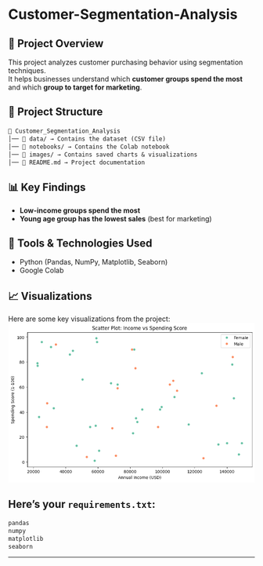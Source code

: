 # Customer-Segmentation-Analysis
## 📌 Project Overview  
This project analyzes customer purchasing behavior using segmentation techniques.  
It helps businesses understand which **customer groups spend the most** and which **group to target for marketing**.  

## 📂 Project Structure  
```
📂 Customer_Segmentation_Analysis  
│── 📂 data/ → Contains the dataset (CSV file)  
│── 📂 notebooks/ → Contains the Colab notebook  
│── 📂 images/ → Contains saved charts & visualizations  
│── 📜 README.md → Project documentation  
```

## 📊 Key Findings  
- **Low-income groups spend the most**  
- **Young age group has the lowest sales** (best for marketing)  

## 🔧 Tools & Technologies Used  
- Python (Pandas, NumPy, Matplotlib, Seaborn)  
- Google Colab  

## 📈 Visualizations  
Here are some key visualizations from the project:  
![Relationship between income and spending](https://github.com/sridhar-max24/Customer-Segmentation-Analysis/blob/7bf878425530802ddb347e7ff5e17578bf31c6e1/images/Relationship%20between%20income%20and%20spending%20score.png)  


## Here’s your `requirements.txt`:  

```
pandas  
numpy  
matplotlib  
seaborn  
```

---


